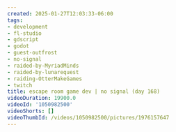 ```yaml
---
created: 2025-01-27T12:03:33-06:00
tags:
- development
- fl-studio
- gdscript
- godot
- guest-outfrost
- no-signal
- raided-by-MyriadMinds
- raided-by-lunarequest
- raiding-OtterMakeGames
- twitch
title: escape room game dev | no signal (day 168)
videoDuration: 19900.0
videoId: '1050982500'
videoShorts: []
videoThumbId: /videos/1050982500/pictures/1976157647
---
```

